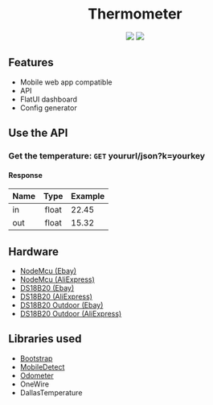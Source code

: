 <h1 align="center">Thermometer</h1>
<p align="center">
<a href="https://discord.gg/rpvdY42"><img src="https://discordapp.com/api/guilds/365206523749728266/embed.png"></a>  
  <a href="https://github.com/xRealNeon/Thermometer/blob/master/LICENSE"><img src="https://img.shields.io/github/license/xRealNeon/thermometer.svg"></a>
</p>

## Features
- Mobile web app compatible
- API
- FlatUI dashboard
- Config generator

## Use the API
### Get the temperature: `GET` yoururl/json?k=yourkey

#### Response
| Name          | Type          | Example     |
| ------------- |:-------------:|-------------|
| in            | float         | 22.45       |
| out           | float         | 15.32       |

## Hardware
- [NodeMcu (Ebay)](https://www.ebay.com/itm/NodeMcu-Lua-WIFI-Internet-Things-development-board-based-ESP8266-CP2102-module/201542946669)
- [NodeMcu (AliExpress)](https://www.aliexpress.com/item/New-Wireless-module-NodeMcu-Lua-WIFI-Internet-of-Things-development-board-based-ESP8266-with-pcb-Antenna/32656775273.html)
- [DS18B20 (Ebay)](https://www.ebay.com/itm/10-20-50PCS-DS18B20-9-12bit-Temperature-Sensor-Dallas-Thermometer-Sensor-TO-92/192733327656)
- [DS18B20 (AliExpress)](https://www.aliexpress.com/item/freeshipping-new-and-original-DS18B20-Digital-Thermometer-Sensor/1049373066.html)
- [DS18B20 Outdoor (Ebay)](https://www.ebay.com/itm/10pcs-Waterproof-DS18B20-Digital-Thermal-Probe-SensorTemperature-Sensor-100cm-TS/113336693808)
- [DS18B20 Outdoor (AliExpress)](https://www.aliexpress.com/item/Free-Shipping-1PCS-Digital-Temperature-Temp-Sensor-Probe-DS18B20-For-Thermometer-1m-Waterproof-100CM/32522322459.html)

## Libraries used
- [Bootstrap](https://getbootstrap.com/)
- [MobileDetect](https://hgoebl.github.io/mobile-detect.js/)
- [Odometer](https://github.hubspot.com/odometer/)
- OneWire
- DallasTemperature
